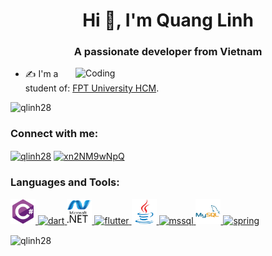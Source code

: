 <h1 align="center">Hi 👋, I'm Quang Linh</h1>
<h3 align="center">A passionate developer from Vietnam</h3>
<img align="right" alt="Coding" width="400" src="https://giphy.com/gifs/night-programming-programmer-xUA7bdpLxQhsSQdyog/fullscreen">


- ✍ I'm a student of: [FPT University HCM](https://hcmuni.fpt.edu.vn/).
<p align="left"> <img src="https://komarev.com/ghpvc/?username=qlinh28&label=Profile%20views&color=0e75b6&style=flat" alt="qlinh28" /> </p>

<h3 align="left">Connect with me:</h3>
<p align="left">
<a href="https://fb.com/qlinh28" target="blank"><img align="center" src="https://raw.githubusercontent.com/rahuldkjain/github-profile-readme-generator/master/src/images/icons/Social/facebook.svg" alt="qlinh28" height="30" width="40" /></a>
<a href="https://discord.gg/xn2NM9wNpQ" target="blank"><img align="center" src="https://raw.githubusercontent.com/rahuldkjain/github-profile-readme-generator/master/src/images/icons/Social/discord.svg" alt="xn2NM9wNpQ" height="30" width="40" /></a>
</p>

<h3 align="left">Languages and Tools:</h3>
<p align="left"> <a href="https://www.w3schools.com/cs/" target="_blank" rel="noreferrer"> <img src="https://raw.githubusercontent.com/devicons/devicon/master/icons/csharp/csharp-original.svg" alt="csharp" width="40" height="40"/> </a> <a href="https://dart.dev" target="_blank" rel="noreferrer"> <img src="https://www.vectorlogo.zone/logos/dartlang/dartlang-icon.svg" alt="dart" width="40" height="40"/> </a> <a href="https://dotnet.microsoft.com/" target="_blank" rel="noreferrer"> <img src="https://raw.githubusercontent.com/devicons/devicon/master/icons/dot-net/dot-net-original-wordmark.svg" alt="dotnet" width="40" height="40"/> </a> <a href="https://flutter.dev" target="_blank" rel="noreferrer"> <img src="https://www.vectorlogo.zone/logos/flutterio/flutterio-icon.svg" alt="flutter" width="40" height="40"/> </a> <a href="https://www.java.com" target="_blank" rel="noreferrer"> <img src="https://raw.githubusercontent.com/devicons/devicon/master/icons/java/java-original.svg" alt="java" width="40" height="40"/> </a> <a href="https://www.microsoft.com/en-us/sql-server" target="_blank" rel="noreferrer"> <img src="https://www.svgrepo.com/show/303229/microsoft-sql-server-logo.svg" alt="mssql" width="40" height="40"/> </a> <a href="https://www.mysql.com/" target="_blank" rel="noreferrer"> <img src="https://raw.githubusercontent.com/devicons/devicon/master/icons/mysql/mysql-original-wordmark.svg" alt="mysql" width="40" height="40"/> </a> <a href="https://spring.io/" target="_blank" rel="noreferrer"> <img src="https://www.vectorlogo.zone/logos/springio/springio-icon.svg" alt="spring" width="40" height="40"/> </a> </p>


<p><img align="center" src="https://github-readme-stats.vercel.app/api/top-langs?username=qlinh28&show_icons=true&locale=en&layout=compact" alt="qlinh28" /></p>

